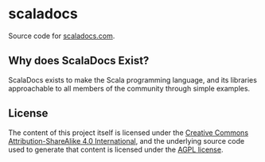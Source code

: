 # scaladocs

Source code for [scaladocs.com](https://scaladocs.com).

## Why does ScalaDocs Exist?

ScalaDocs exists to make the Scala programming language, and its libraries
approachable to all members of the community through simple examples.

## License

The content of this project itself is licensed under the 
[Creative Commons Attribution-ShareAlike 4.0 International][cc-by-sa-4.0], 
and the underlying source code used to generate that content is licensed 
under the [AGPL license][license].

[cc-by-sa-4.0]: https://creativecommons.org/licenses/by-sa/4.0/ "Content License"
[license]: LICENSE "AGPL License"
